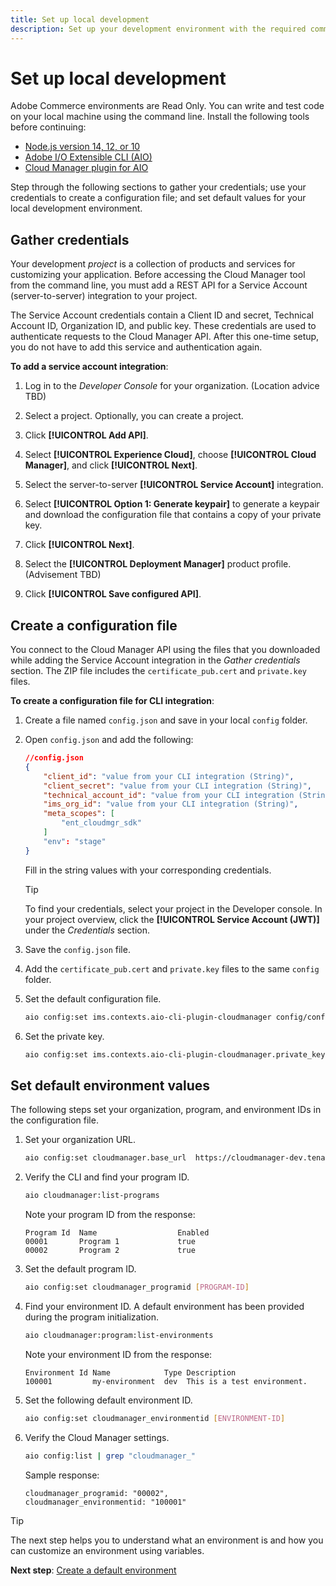 ```yaml
---
title: Set up local development
description: Set up your development environment with the required command-line tools.
---
```


# Set up local development

Adobe Commerce environments are Read Only. You can write and test code on your local machine using the command line. Install the following tools before continuing:

- [Node.js version 14, 12, or 10](https://nodejs.org/en/download/package-manager/)
- [Adobe I/O Extensible CLI (AIO)](https://github.com/adobe/aio-cli)
- [Cloud Manager plugin for AIO](https://github.com/adobe/aio-cli-plugin-cloudmanager)

Step through the following sections to gather your credentials; use your credentials to create a configuration file; and set default values for your local development environment.

## Gather credentials

Your development _project_ is a collection of products and services for customizing your application. Before accessing the Cloud Manager tool from the command line, you must add a REST API for a Service Account (server-to-server) integration to your project.

The Service Account credentials contain a Client ID and secret, Technical Account ID,  Organization ID, and public key. These credentials are used to authenticate requests to the Cloud Manager API. After this one-time setup, you do not have to add this service and authentication again.

**To add a service account integration**:

1. Log in to the _Developer Console_ for your organization. (Location advice TBD)

1. Select a project. Optionally, you can create a project.

1. Click **[!UICONTROL Add API]**.

1. Select **[!UICONTROL Experience Cloud]**, choose **[!UICONTROL Cloud Manager]**, and click **[!UICONTROL Next]**.

1. Select the server-to-server **[!UICONTROL Service Account]** integration.

1. Select **[!UICONTROL Option 1: Generate keypair]** to generate a keypair and download the configuration file that contains a copy of your private key.

1. Click **[!UICONTROL Next]**.

1. Select the **[!UICONTROL Deployment Manager]** product profile. (Advisement TBD)

1. Click **[!UICONTROL Save configured API]**.

## Create a configuration file

You connect to the Cloud Manager API using the files that you downloaded while adding the Service Account integration in the _Gather credentials_ section. The ZIP file includes the `certificate_pub.cert` and `private.key` files.

**To create a configuration file for CLI integration**:

1. Create a file named `config.json` and save in your local `config` folder.

1. Open `config.json` and add the following:

    ```json
    //config.json 
    {
        "client_id": "value from your CLI integration (String)",
        "client_secret": "value from your CLI integration (String)",
        "technical_account_id": "value from your CLI integration (String)",
        "ims_org_id": "value from your CLI integration (String)",
        "meta_scopes": [
            "ent_cloudmgr_sdk"
        ]
        "env": "stage"
    }
    ```

    Fill in the string values with your corresponding credentials.
    
   >[!TIP]
   >
   >To find your credentials, select your project in the Developer console. In your project overview, click the **[!UICONTROL Service Account (JWT)]** under the _Credentials_ section.


1. Save the `config.json` file.

1. Add the `certificate_pub.cert` and `private.key` files to the same `config` folder.

1. Set the default configuration file.

   ```bash
   aio config:set ims.contexts.aio-cli-plugin-cloudmanager config/config.json --file --json
   ```

1. Set the private key.

   ```bash
   aio config:set ims.contexts.aio-cli-plugin-cloudmanager.private_key config/private.key --file
   ```

## Set default environment values

The following steps set your organization, program, and environment IDs in the configuration file.

1. Set your organization URL.

   ```bash
   aio config:set cloudmanager.base_url  https://cloudmanager-dev.tenant.io
   ```

1. Verify the CLI and find your program ID.

   ```bash
   aio cloudmanager:list-programs
   ```

   Note your program ID from the response:

   ```terminal
   Program Id  Name                  Enabled 
   00001       Program 1             true    
   00002       Program 2             true 
   ```

1. Set the default program ID.

   ```bash
   aio config:set cloudmanager_programid [PROGRAM-ID]
   ```

1. Find your environment ID. A default environment has been provided during the program initialization.

   ```bash
   aio cloudmanager:program:list-environments
   ```

   Note your environment ID from the response:

   ```terminal
   Environment Id Name            Type Description
   100001         my-environment  dev  This is a test environment.
   ```

1. Set the following default environment ID.

   ```bash
   aio config:set cloudmanager_environmentid [ENVIRONMENT-ID]
   ```

1. Verify the Cloud Manager settings.

   ```bash
   aio config:list | grep "cloudmanager_"
   ```

   Sample response:

   ```terminal
   cloudmanager_programid: "00002",
   cloudmanager_environmentid: "100001"
   ```

>[!TIP]
>
>The next step helps you to understand what an environment is and how you can customize an environment using variables.
>
>**Next step**: [Create a default environment](create-environment.md)
